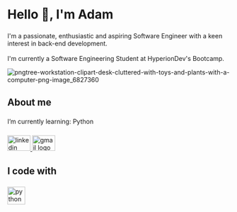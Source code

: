 <h1 align="left">Hello 👋, I'm Adam</h1>

###

<p align="left">I'm a passionate, enthusiastic and aspiring Software Engineer with a keen interest in back-end development. <br><br>I'm currently a Software Engineering Student at HyperionDev's Bootcamp.</p>

![pngtree-workstation-clipart-desk-cluttered-with-toys-and-plants-with-a-computer-png-image_6827360](https://github.com/adamlacey/adamlacey/assets/153545317/844591ef-4a69-4785-a001-02df4980ef3f)

###

<h2 align="left">About me</h2>

###

<p align="left">I’m currently learning: Python</p>

###

<div align="left">
  <a href="https://www.linkedin.com/in/adamklacey/" target="_blank">
    <img src="https://raw.githubusercontent.com/maurodesouza/profile-readme-generator/master/src/assets/icons/social/linkedin/default.svg" width="52" height="35" alt="linkedin logo"  />
  </a>
  <a href="mailto:adamlacey06@gmail.com" target="_blank">
    <img src="https://raw.githubusercontent.com/maurodesouza/profile-readme-generator/master/src/assets/icons/social/gmail/default.svg" width="52" height="35" alt="gmail logo"  />
  </a>
</div>

###

<h2 align="left">I code with</h2>

###

<div align="left">
  <img src="https://cdn.jsdelivr.net/gh/devicons/devicon/icons/python/python-original.svg" height="40" alt="python logo"  />
</div>

###

###
